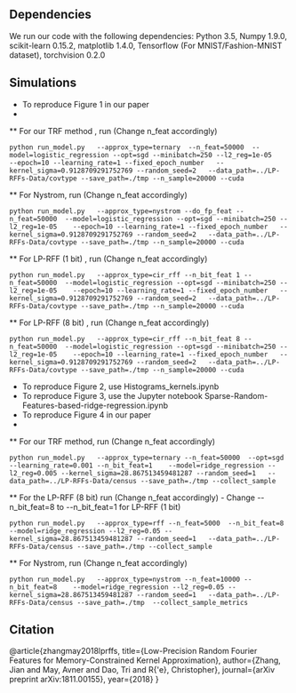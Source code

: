 ## Dependencies
We run our code with the following dependencies: Python 3.5, Numpy 1.9.0, scikit-learn 0.15.2, matplotlib 1.4.0, Tensorflow (For MNIST/Fashion-MNIST dataset), torchvision 0.2.0
## Simulations
* To reproduce Figure 1 in our paper
*
** For our TRF method , run (Change n_feat accordingly)
```
python run_model.py   --approx_type=ternary  --n_feat=50000  --model=logistic_regression --opt=sgd --minibatch=250 --l2_reg=1e-05    --epoch=10 --learning_rate=1 --fixed_epoch_number   --kernel_sigma=0.9128709291752769 --random_seed=2   --data_path=../LP-RFFs-Data/covtype --save_path=./tmp --n_sample=20000 --cuda
```
** For Nystrom, run (Change n_feat accordingly)
```
python run_model.py   --approx_type=nystrom --do_fp_feat --n_feat=50000  --model=logistic_regression --opt=sgd --minibatch=250 --l2_reg=1e-05    --epoch=10 --learning_rate=1 --fixed_epoch_number   --kernel_sigma=0.9128709291752769 --random_seed=2   --data_path=../LP-RFFs-Data/covtype --save_path=./tmp --n_sample=20000 --cuda
```
** For LP-RFF (1 bit) , run (Change n_feat accordingly)
```
python run_model.py   --approx_type=cir_rff --n_bit_feat 1 --n_feat=50000  --model=logistic_regression --opt=sgd --minibatch=250 --l2_reg=1e-05    --epoch=10 --learning_rate=1 --fixed_epoch_number   --kernel_sigma=0.9128709291752769 --random_seed=2   --data_path=../LP-RFFs-Data/covtype --save_path=./tmp --n_sample=20000 --cuda
```
** For LP-RFF (8 bit) , run (Change n_feat accordingly)
```
python run_model.py   --approx_type=cir_rff --n_bit_feat 8 --n_feat=50000  --model=logistic_regression --opt=sgd --minibatch=250 --l2_reg=1e-05    --epoch=10 --learning_rate=1 --fixed_epoch_number   --kernel_sigma=0.9128709291752769 --random_seed=2   --data_path=../LP-RFFs-Data/covtype --save_path=./tmp --n_sample=20000 --cuda
```

* To reproduce Figure 2, use Histograms_kernels.ipynb
* To reproduce Figure 3, use the Jupyter notebook Sparse-Random-Features-based-ridge-regression.ipynb
* To reproduce Figure 4 in our paper
*
** For our TRF method, run (Change n_feat accordingly)
```
python run_model.py   --approx_type=ternary --n_feat=50000  --opt=sgd --learning_rate=0.001 --n_bit_feat=1    --model=ridge_regression --l2_reg=0.005 --kernel_sigma=28.867513459481287 --random_seed=1   --data_path=../LP-RFFs-Data/census --save_path=./tmp --collect_sample
```
** For the LP-RFF (8 bit) run (Change n_feat accordingly) - Change --n_bit_feat=8 to --n_bit_feat=1 for LP-RFF (1 bit)
```
python run_model.py   --approx_type=rff --n_feat=5000  --n_bit_feat=8    --model=ridge_regression --l2_reg=0.05 --kernel_sigma=28.867513459481287 --random_seed=1   --data_path=../LP-RFFs-Data/census --save_path=./tmp --collect_sample
```
** For Nystrom, run (Change n_feat accordingly) 
```
python run_model.py   --approx_type=nystrom --n_feat=10000 --n_bit_feat=8    --model=ridge_regression --l2_reg=0.05 --kernel_sigma=28.867513459481287 --random_seed=1   --data_path=../LP-RFFs-Data/census --save_path=./tmp  --collect_sample_metrics
```
## Citation
@article{zhangmay2018lprffs,
  title={Low-Precision Random Fourier Features for Memory-Constrained Kernel Approximation},
  author={Zhang, Jian and May, Avner and Dao, Tri and R{\'e}, Christopher},
  journal={arXiv preprint arXiv:1811.00155},
  year={2018}
}
